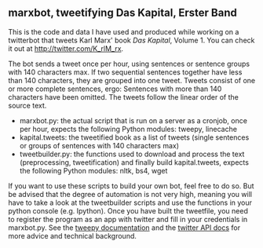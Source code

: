 
## marxbot, tweetifying Das Kapital, Erster Band

This is the code and data I have used and produced while working on a twitterbot that tweets Karl Marx' book *Das Kapital*, Volume 1. You can check it out at <http://twitter.com/K_rlM_rx>.

The bot sends a tweet once per hour, using sentences or sentence groups with 140 characters max. If two sequential sentences together have less than 140 characters, they are grouped into one tweet. Tweets consist of one or more complete sentences, ergo: Sentences with more than 140 characters have been omitted. The tweets follow the linear order of the source text.

- marxbot.py: the actual script that is run on a server as a cronjob, once per hour, expects the following Python modules: tweepy, linecache
- kapital.tweets: the tweetified book as a list of tweets (single sentences or groups of sentences with 140 characters max)
- tweetbuilder.py: the functions used to download and process the text (preprocessing, tweetification) and finally build kapital.tweets, expects the following Python modules: nltk, bs4, wget

If you want to use these scripts to build your own bot, feel free to do so. But be advised that the degree of automation is not very high, meaning you will have to take a look at the tweetbuilder scripts and use the functions in your python console (e.g. Ipython). Once you have built the tweetfile, you need to register the program as an app with twitter and fill in your credentials in marxbot.py. See the [tweepy documentation](https://tweepy.readthedocs.io/en/v3.5.0/auth_tutorial.html) and the [twitter API docs](https://dev.twitter.com/overview/api) for more advice and technical background.



